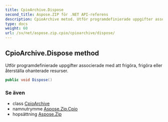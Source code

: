 ```yaml
---
title: CpioArchive.Dispose
second_title: Aspose.ZIP för .NET API-referens
description: CpioArchive metod. Utför programdefinierade uppgifter associerade med att frigöra frigöra eller återställa ohanterade resurser.
type: docs
weight: 60
url: /sv/net/aspose.zip.cpio/cpioarchive/dispose/
---
```

## CpioArchive.Dispose method

Utför programdefinierade uppgifter associerade med att frigöra, frigöra eller återställa ohanterade resurser.

```csharp
public void Dispose()
```

### Se även

* class [CpioArchive](../)
* namnutrymme [Aspose.Zip.Cpio](../../cpioarchive/)
* hopsättning [Aspose.Zip](../../../)


